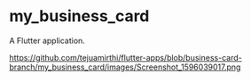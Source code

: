 # my_business_card

A Flutter application.

https://github.com/tejuamirthi/flutter-apps/blob/business-card-branch/my_business_card/images/Screenshot_1596039017.png
